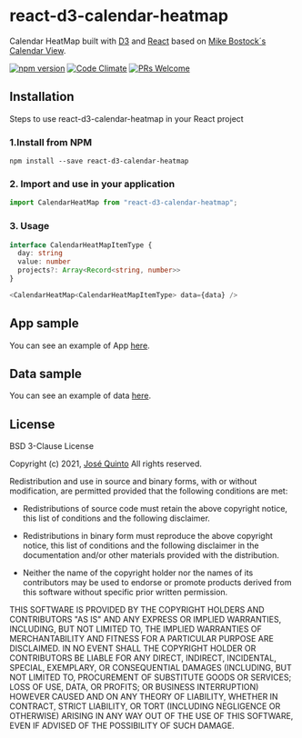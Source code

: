 # react-d3-calendar-heatmap

Calendar HeatMap built with [D3](https://github.com/d3)
and [React](https://facebook.github.io/react) based on [Mike Bostock´s Calendar View](https://observablehq.com/@d3/calendar-view).

[![npm version](https://badge.fury.io/js/react-d3-calendar-heatmap.svg)](https://badge.fury.io/js/react-d3-calendar-heatmap)
[![Code Climate](https://codeclimate.com/github/jquintozamora/react-d3-calendar-heatmap/badges/gpa.svg)](https://codeclimate.com/github/jquintozamora/react-d3-calendar-heatmap)
[![PRs Welcome](https://img.shields.io/badge/PRs-welcome-brightgreen.svg)](Readme.md#want-to-contribute)

## Installation

Steps to use react-d3-calendar-heatmap in your React project

### 1.Install from NPM

```
npm install --save react-d3-calendar-heatmap
```

### 2. Import and use in your application

```js
import CalendarHeatMap from "react-d3-calendar-heatmap";
```

### 3. Usage

```ts
interface CalendarHeatMapItemType {
  day: string
  value: number
  projects?: Array<Record<string, number>>
}

<CalendarHeatMap<CalendarHeatMapItemType> data={data} />
```

## App sample

You can see an example of App [here](https://github.com/jquintozamora/react-d3-calendar-heatmap/blob/main/demo/App/App.tsx).

## Data sample

You can see an example of data [here](https://github.com/jquintozamora/react-d3-calendar-heatmap/blob/main/demo/data/data.ts).

## License

BSD 3-Clause License

Copyright (c) 2021, [José Quinto](https://blog.josequinto.com)
All rights reserved.

Redistribution and use in source and binary forms, with or without
modification, are permitted provided that the following conditions are met:

- Redistributions of source code must retain the above copyright notice, this
  list of conditions and the following disclaimer.

- Redistributions in binary form must reproduce the above copyright notice,
  this list of conditions and the following disclaimer in the documentation
  and/or other materials provided with the distribution.

- Neither the name of the copyright holder nor the names of its
  contributors may be used to endorse or promote products derived from
  this software without specific prior written permission.

THIS SOFTWARE IS PROVIDED BY THE COPYRIGHT HOLDERS AND CONTRIBUTORS "AS IS"
AND ANY EXPRESS OR IMPLIED WARRANTIES, INCLUDING, BUT NOT LIMITED TO, THE
IMPLIED WARRANTIES OF MERCHANTABILITY AND FITNESS FOR A PARTICULAR PURPOSE ARE
DISCLAIMED. IN NO EVENT SHALL THE COPYRIGHT HOLDER OR CONTRIBUTORS BE LIABLE
FOR ANY DIRECT, INDIRECT, INCIDENTAL, SPECIAL, EXEMPLARY, OR CONSEQUENTIAL
DAMAGES (INCLUDING, BUT NOT LIMITED TO, PROCUREMENT OF SUBSTITUTE GOODS OR
SERVICES; LOSS OF USE, DATA, OR PROFITS; OR BUSINESS INTERRUPTION) HOWEVER
CAUSED AND ON ANY THEORY OF LIABILITY, WHETHER IN CONTRACT, STRICT LIABILITY,
OR TORT (INCLUDING NEGLIGENCE OR OTHERWISE) ARISING IN ANY WAY OUT OF THE USE
OF THIS SOFTWARE, EVEN IF ADVISED OF THE POSSIBILITY OF SUCH DAMAGE.
